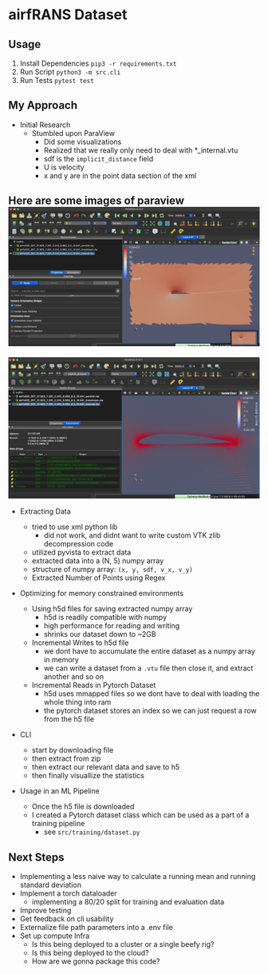# airfRANS Dataset

## Usage
1. Install Dependencies
    `pip3 -r requirements.txt`
2. Run Script
    `python3 -m src.cli`
3. Run Tests
    `pytest test`

## My Approach
- Initial Research
    - Stumbled upon ParaView
        - Did some visualizations
        - Realized that we really only need to deal with *_internal.vtu
        - sdf is the `implicit_distance` field
        - U is velocity
        - x and y are in the point data section of the xml


Here are some images of paraview 
![Visualize the velocity data](doc/assets/u_x_paraview.png)
---
![Visualize the sdf data](doc/assets/sdf_paraview.png)
- Extracting Data
    - tried to use xml python lib
        - did not work, and didnt want to write custom VTK zlib decompression code
    - utilized pyvista to extract data
    - extracted data into a (N, 5) numpy array 
    - structure of numpy array:
        `(x, y, sdf, v_x, v_y)`
    - Extracted Number of Points using Regex

- Optimizing for memory constrained environments
    - Using h5d files for saving extracted numpy array
        - h5d is readily compatible with numpy
        - high performance for reading and writing
        - shrinks our dataset down to ~2GB
    - Incremental Writes to h5d file
        - we dont have to accumulate the entire dataset as a numpy array in memory
        - we can write a dataset from a `.vtu` file then close it, and extract another and so on
    - Incremental Reads in Pytorch Dataset
        - h5d uses mmapped files so we dont have to deal with loading the whole thing into ram
        - the pytorch dataset stores an index so we can just request a row from the h5 file
- CLI
    - start by downloading file
    - then extract from zip
    - then extract our relevant data and save to h5
    - then finally visuallize the statistics

- Usage in an ML Pipeline
    - Once the h5 file is downloaded
    - I created a Pytorch dataset class which can be used as a part of a training pipeline 
        - see `src/training/dataset.py`



## Next Steps
- Implementing a less naive way to calculate a running mean and running standard deviation
- Implement a torch dataloader
    - implementing a 80/20 split for training and evaluation data
- Improve testing
- Get feedback on cli usability
- Externalize file path parameters into a .env file
- Set up compute Infra
    - Is this being deployed to a cluster or a single beefy rig?
    - Is this being deployed to the cloud?
    - How are we gonna package this code?

